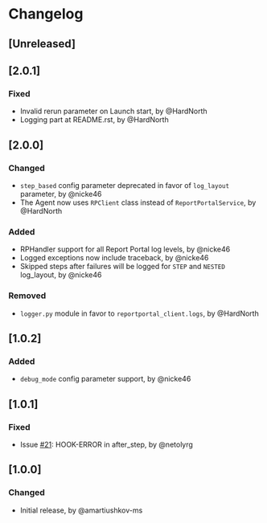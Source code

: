 # Changelog

## [Unreleased]
## [2.0.1]
### Fixed
- Invalid rerun parameter on Launch start, by @HardNorth
- Logging part at README.rst, by @HardNorth

## [2.0.0]
### Changed
- `step_based` config parameter deprecated in favor of `log_layout` parameter, by @nicke46
- The Agent now uses `RPClient` class instead of `ReportPortalService`, by @HardNorth
### Added
- RPHandler support for all Report Portal log levels, by @nicke46
- Logged exceptions now include traceback, by @nicke46
- Skipped steps after failures will be logged for `STEP` and `NESTED` log_layout, by @nicke46
### Removed
- `logger.py` module in favor to `reportportal_client.logs`, by @HardNorth

## [1.0.2]
### Added
- `debug_mode` config parameter support, by @nicke46

## [1.0.1]
### Fixed
- Issue [#21](https://github.com/reportportal/agent-python-behave/issues/21): HOOK-ERROR in after_step, by @netolyrg

## [1.0.0]
### Changed
- Initial release, by @amartiushkov-ms
